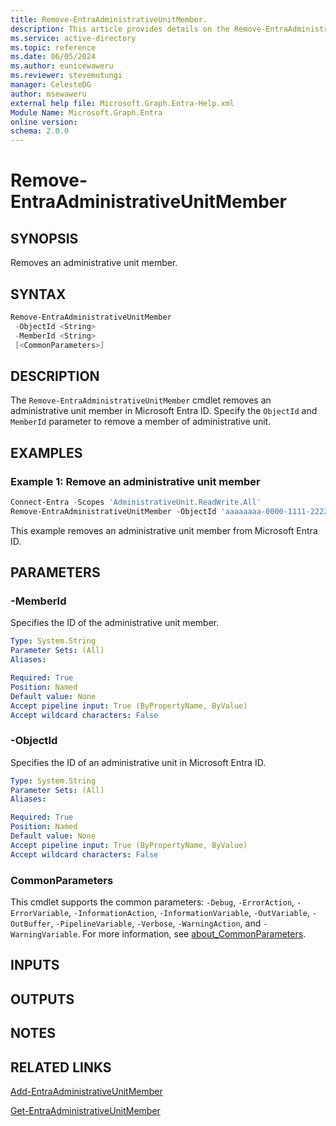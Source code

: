 ```yaml
---
title: Remove-EntraAdministrativeUnitMember.
description: This article provides details on the Remove-EntraAdministrativeUnitMember command.
ms.service: active-directory
ms.topic: reference
ms.date: 06/05/2024
ms.author: eunicewaweru
ms.reviewer: stevemutungi
manager: CelesteDG
author: msewaweru
external help file: Microsoft.Graph.Entra-Help.xml
Module Name: Microsoft.Graph.Entra
online version:
schema: 2.0.0
---
```


# Remove-EntraAdministrativeUnitMember

## SYNOPSIS

Removes an administrative unit member.

## SYNTAX

```powershell
Remove-EntraAdministrativeUnitMember 
 -ObjectId <String> 
 -MemberId <String>
 [<CommonParameters>]
```

## DESCRIPTION

The `Remove-EntraAdministrativeUnitMember` cmdlet removes an administrative unit member in Microsoft Entra ID. Specify the `ObjectId` and `MemberId` parameter to remove a member of administrative unit.

## EXAMPLES

### Example 1: Remove an  administrative unit member

```powershell
Connect-Entra -Scopes 'AdministrativeUnit.ReadWrite.All'
Remove-EntraAdministrativeUnitMember -ObjectId 'aaaaaaaa-0000-1111-2222-bbbbbbbbbbbb' -MemberId '11bb11bb-cc22-dd33-ee44-55ff55ff55ff'
```

This example removes an administrative unit member from Microsoft Entra ID.

## PARAMETERS

### -MemberId

Specifies the ID of the administrative unit member.

```yaml
Type: System.String
Parameter Sets: (All)
Aliases:

Required: True
Position: Named
Default value: None
Accept pipeline input: True (ByPropertyName, ByValue)
Accept wildcard characters: False
```

### -ObjectId

Specifies the ID of an administrative unit in Microsoft Entra ID.

```yaml
Type: System.String
Parameter Sets: (All)
Aliases:

Required: True
Position: Named
Default value: None
Accept pipeline input: True (ByPropertyName, ByValue)
Accept wildcard characters: False
```

### CommonParameters

This cmdlet supports the common parameters: `-Debug`, `-ErrorAction`, `-ErrorVariable`, `-InformationAction`, `-InformationVariable`, `-OutVariable`, `-OutBuffer`, `-PipelineVariable`, `-Verbose`, `-WarningAction`, and `-WarningVariable`. For more information, see [about_CommonParameters](https://go.microsoft.com/fwlink/?LinkID=113216).

## INPUTS

## OUTPUTS

## NOTES

## RELATED LINKS

[Add-EntraAdministrativeUnitMember](Add-EntraAdministrativeUnitMember.md)

[Get-EntraAdministrativeUnitMember](Get-EntraAdministrativeUnitMember.md)
